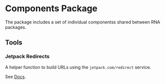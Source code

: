 # Components Package

The package includes a set of individual componentss shared between RNA packages.

## Tools

### Jetpack Redirects

A helper function to build URLs using the `jetpack.com/redirect` service.

See [Docs](tools/jp-redirect/README.md).

